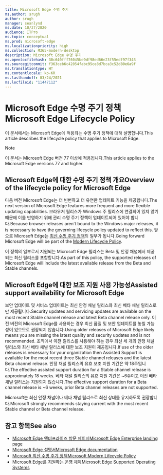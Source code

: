 ```yaml
---
title: Microsoft Edge 수명 주기
ms.author: srugh
author: srugh
manager: seanlynd
ms.date: 10/27/2020
audience: ITPro
ms.topic: conceptual
ms.prod: microsoft-edge
ms.localizationpriority: high
ms.collection: M365-modern-desktop
description: Microsoft Edge 수명 주기
ms.openlocfilehash: 30c640fff76045be9df98ed66e23f55edf97f343
ms.sourcegitcommit: f363ceb6c42054fabc95ce8d7bca3c52d80e6a9f
ms.translationtype: HT
ms.contentlocale: ko-KR
ms.lasthandoff: 03/24/2021
ms.locfileid: "11447112"
---
```

# <a name="microsoft-edge-lifecycle-policy"></a><span data-ttu-id="006b1-103">Microsoft Edge 수명 주기 정책</span><span class="sxs-lookup"><span data-stu-id="006b1-103">Microsoft Edge Lifecycle Policy</span></span>

<span data-ttu-id="006b1-104">이 문서에서는 Microsoft Edge에 적용되는 수명 주기 정책에 대해 설명합니다.</span><span class="sxs-lookup"><span data-stu-id="006b1-104">This article describes the lifecycle policy that applies to Microsoft Edge.</span></span>

> [!NOTE]
> <span data-ttu-id="006b1-105">이 문서는 Microsoft Edge 버전 77 이상에 적용됩니다.</span><span class="sxs-lookup"><span data-stu-id="006b1-105">This article applies to the Microsoft Edge versions 77 and higher.</span></span>

## <a name="overview-of-the-lifecycle-policy-for-microsoft-edge"></a><span data-ttu-id="006b1-106">Microsoft Edge에 대한 수명 주기 정책 개요</span><span class="sxs-lookup"><span data-stu-id="006b1-106">Overview of the lifecycle policy for Microsoft Edge</span></span>

<span data-ttu-id="006b1-107">다음 버전 Microsoft Edge는 더 빈번하고 더 유연한 업데이트 기능을 제공합니다.</span><span class="sxs-lookup"><span data-stu-id="006b1-107">The next version of Microsoft Edge features more frequent and more flexible updating capabilities.</span></span> <span data-ttu-id="006b1-108">브라우저 릴리스가 Windows 주 릴리스에 연결되어 있지 않기 때문에 이를 반영하기 위해 관리 수명 주기 정책이 업데이트되어 있어야 합니다.</span><span class="sxs-lookup"><span data-stu-id="006b1-108">Because browser releases aren't bound to the Windows major releases, it is necessary to have the governing lifecycle policy updated to reflect this.</span></span> <span data-ttu-id="006b1-109">앞으로 Microsoft Edge는 [최신 수명 주기 정책](https://support.microsoft.com/help/30881/modern-lifecycle-policy)의 일부가 됩니다.</span><span class="sxs-lookup"><span data-stu-id="006b1-109">Going forward Microsoft Edge will be part of the [Modern Lifecycle Policy](https://support.microsoft.com/help/30881/modern-lifecycle-policy).</span></span>

<span data-ttu-id="006b1-110">이 정책의 일부로서 지원되는 Microsoft Edge 릴리스는 Beta 및 안정 채널에서 제공되는 최신 릴리스를 포함합니다.</span><span class="sxs-lookup"><span data-stu-id="006b1-110">As part of this policy, the supported releases of Microsoft Edge will include the latest available release from the Beta and Stable channels.</span></span>

## <a name="assisted-support-availability-for-microsoft-edge"></a><span data-ttu-id="006b1-111">Microsoft Edge에 대한 보조 지원 사용 가능성</span><span class="sxs-lookup"><span data-stu-id="006b1-111">Assisted support availability for Microsoft Edge</span></span>
<span data-ttu-id="006b1-112">보안 업데이트 및 서비스 업데이트는 최신 안정 채널 릴리스와 최신 베타 채널 릴리스로만 제공됩니다.</span><span class="sxs-lookup"><span data-stu-id="006b1-112">Security updates and servicing updates are available on the most recent Stable channel release and latest Beta channel release only.</span></span> <span data-ttu-id="006b1-113">이전 버전의 Microsoft Edge를 사용하는 경우 최신 품질 및 보안 업데이트를 놓칠 가능성이 있으므로 권장되지 않습니다.</span><span class="sxs-lookup"><span data-stu-id="006b1-113">Using older releases of Microsoft Edge likely means you are missing the latest quality and security updates and is not recommended.</span></span> <span data-ttu-id="006b1-114">조직에서 이전 릴리스를 사용해야 하는 경우 최신 세 개의 안정 채널 릴리스와 최신 베타 채널 릴리스에 대한 보조 지원이 제공됩니다.</span><span class="sxs-lookup"><span data-stu-id="006b1-114">If use of the older releases is necessary for your organization then Assisted Support is available for the most recent three Stable channel releases and the latest Beta channel release.</span></span>  <span data-ttu-id="006b1-115">안정 채널 릴리스의 유효 보조 지원 기간은 약 18주입니다.</span><span class="sxs-lookup"><span data-stu-id="006b1-115">The effective assisted support duration for a Stable channel release is approximately 18 weeks.</span></span> <span data-ttu-id="006b1-116">베타 채널 릴리스의 유효 지원 기간은 ~6주이고 이전 베타 채널 릴리스는 지원되지 않습니다.</span><span class="sxs-lookup"><span data-stu-id="006b1-116">The effective support duration for a Beta channel release is ~6 weeks, prior Beta channel releases are not supported.</span></span>

<span data-ttu-id="006b1-117">Microsoft는 최신 안정 채널이나 베타 채널 릴리스로 최신 상태를 유지하도록 권장합니다.</span><span class="sxs-lookup"><span data-stu-id="006b1-117">Microsoft strongly recommends staying current with the most recent Stable channel or Beta channel release.</span></span>



## <a name="see-also"></a><span data-ttu-id="006b1-118">참고 항목</span><span class="sxs-lookup"><span data-stu-id="006b1-118">See also</span></span>

- [<span data-ttu-id="006b1-119">Microsoft Edge 엔터프라이즈 방문 페이지</span><span class="sxs-lookup"><span data-stu-id="006b1-119">Microsoft Edge Enterprise landing page</span></span>](https://aka.ms/EdgeEnterprise)
- [<span data-ttu-id="006b1-120">Microsoft Edge 설명서</span><span class="sxs-lookup"><span data-stu-id="006b1-120">Microsoft Edge documentation</span></span>](./index.yml)
- [<span data-ttu-id="006b1-121">Microsoft 최신 수명 주기 정책</span><span class="sxs-lookup"><span data-stu-id="006b1-121">Microsoft Modern Lifecycle Policy</span></span>](https://support.microsoft.com/help/30881/modern-lifecycle-policy)
- [<span data-ttu-id="006b1-122">Microsoft Edge를 지원하는 운영 체제</span><span class="sxs-lookup"><span data-stu-id="006b1-122">Microsoft Edge Supported Operating Systems</span></span>](./microsoft-edge-supported-operating-systems.md)